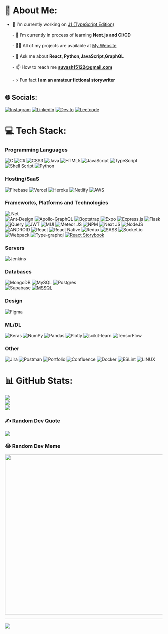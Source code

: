 # 💫 About Me:
- 🔭 I’m currently working on [J1 (TypeScript Edition)](https://github.com/shankssc/J1_TSVer)<br><br>- 🌱 I’m currently in process of learning **Next.js and CI/CD**<br><br>- 👨‍💻 All of my projects are available at [My Website](https://suyash-portfolio-next-js.vercel.app/projects)<br><br>- 💬 Ask me about **React, Python,JavaScript,GraphQL**<br><br>- 📫 How to reach me **suyash15122@gmail.com**<br><br>- ⚡ Fun fact **I am an amateur fictional storywriter**


## 🌐 Socials:
[![Instagram](https://img.shields.io/badge/Instagram-%23E4405F.svg?style=plastic&logo=Instagram&logoColor=white)](https://instagram.com/22nd_wallflower) 
[![LinkedIn](https://img.shields.io/badge/LinkedIn-%230077B5.svg?style=plastic&logo=linkedin&logoColor=white)](https://linkedin.com/in/suyash-chaudhary-751897157/)
[![Dev.to](https://img.shields.io/badge/dev.to-0A0A0A?style=plastic&logo=devdotto&logoColor=white)](https://dev.to/shankssc)
[![Leetcode](https://img.shields.io/badge/-LeetCode-FFA116?style=plastic&logo=LeetCode&logoColor=black)](https://leetcode.com/shankssc/)

# 💻 Tech Stack:

### Programming Languages
![C](https://img.shields.io/badge/c-%2300599C.svg?style=plastic&logo=c&logoColor=white) 
![C#](https://img.shields.io/badge/c%23-%23239120.svg?style=plastic&logo=c-sharp&logoColor=white) 
![CSS3](https://img.shields.io/badge/css3-%231572B6.svg?style=plastic&logo=css3&logoColor=white) 
![Java](https://img.shields.io/badge/java-%23ED8B00.svg?style=plastic&logo=java&logoColor=white) 
![HTML5](https://img.shields.io/badge/html5-%23E34F26.svg?style=plastic&logo=html5&logoColor=white) 
![JavaScript](https://img.shields.io/badge/javascript-%23323330.svg?style=plastic&logo=javascript&logoColor=%23F7DF1E) 
![TypeScript](https://img.shields.io/badge/typescript-%23007ACC.svg?style=plastic&logo=typescript&logoColor=white) 
![Shell Script](https://img.shields.io/badge/shell_script-%23121011.svg?style=plastic&logo=gnu-bash&logoColor=white) 
![Python](https://img.shields.io/badge/python-3670A0?style=plastic&logo=python&logoColor=ffdd54)

### Hosting/SaaS
![Firebase](https://img.shields.io/badge/firebase-%23039BE5.svg?style=plastic&logo=firebase) 
![Vercel](https://img.shields.io/badge/vercel-%23000000.svg?style=plastic&logo=vercel&logoColor=white) 
![Heroku](https://img.shields.io/badge/heroku-%23430098.svg?style=plastic&logo=heroku&logoColor=white) 
![Netlify](https://img.shields.io/badge/netlify-%23000000.svg?style=plastic&logo=netlify&logoColor=#00C7B7) 
![AWS](https://img.shields.io/badge/AWS-%23FF9900.svg?style=plastic&logo=amazon-aws&logoColor=white)

### Frameworks, Platforms and Technologies
![.Net](https://img.shields.io/badge/.NET-5C2D91?style=plastic&logo=.net&logoColor=white)  
![Ant-Design](https://img.shields.io/badge/-AntDesign-%230170FE?style=plastic&logo=ant-design&logoColor=white) 
![Apollo-GraphQL](https://img.shields.io/badge/-ApolloGraphQL-311C87?style=plastic&logo=apollo-graphql) 
![Bootstrap](https://img.shields.io/badge/bootstrap-%23563D7C.svg?style=plastic&logo=bootstrap&logoColor=white) 
![Expo](https://img.shields.io/badge/expo-1C1E24?style=plastic&logo=expo&logoColor=#D04A37) 
![Express.js](https://img.shields.io/badge/express.js-%23404d59.svg?style=plastic&logo=express&logoColor=%2361DAFB) 
![Flask](https://img.shields.io/badge/flask-%23000.svg?style=plastic&logo=flask&logoColor=white) 
![jQuery](https://img.shields.io/badge/jquery-%230769AD.svg?style=plastic&logo=jquery&logoColor=white) 
![JWT](https://img.shields.io/badge/JWT-black?style=plastic&logo=JSON%20web%20tokens) 
![MUI](https://img.shields.io/badge/MUI-%230081CB.svg?style=plastic&logo=material-ui&logoColor=white) 
![Meteor JS](https://img.shields.io/badge/meteorjs-%23d74c4c.svg?style=plastic&logo=meteor&logoColor=white) 
![NPM](https://img.shields.io/badge/NPM-%23000000.svg?style=plastic&logo=npm&logoColor=white) 
![Next JS](https://img.shields.io/badge/Next-black?style=plastic&logo=next.js&logoColor=white) 
![NodeJS](https://img.shields.io/badge/node.js-6DA55F?style=plastic&logo=node.js&logoColor=white) 
![ANDROID](https://img.shields.io/badge/android-%2320232a.svg?style=plastic&logo=android&logoColor=%a4c639) 
![React](https://img.shields.io/badge/react-%2320232a.svg?style=plastic&logo=react&logoColor=%2361DAFB) 
![React Native](https://img.shields.io/badge/react_native-%2320232a.svg?style=plastic&logo=react&logoColor=%2361DAFB) 
![Redux](https://img.shields.io/badge/redux-%23593d88.svg?style=plastic&logo=redux&logoColor=white) 
![SASS](https://img.shields.io/badge/SASS-hotpink.svg?style=plastic&logo=SASS&logoColor=white) 
![Socket.io](https://img.shields.io/badge/Socket.io-black?style=plastic&logo=socket.io&badgeColor=010101) 
![Webpack](https://img.shields.io/badge/webpack-%238DD6F9.svg?style=plastic&logo=webpack&logoColor=black) 
![Type-graphql](https://img.shields.io/badge/-TypeGraphQL-%23C04392?style=plastic) 
[![React Storybook](https://img.shields.io/badge/-React%20Storybook-%23FFFFFF?style=plastic&logo=storybook&logoColor=FF4785)](https://storybook.js.org/)


### Servers
![Jenkins](https://img.shields.io/badge/jenkins-%232C5263.svg?style=plastic&logo=jenkins&logoColor=white)

### Databases
![MongoDB](https://img.shields.io/badge/MongoDB-%234ea94b.svg?style=plastic&logo=mongodb&logoColor=white) 
![MySQL](https://img.shields.io/badge/mysql-%2300f.svg?style=plastic&logo=mysql&logoColor=white) 
![Postgres](https://img.shields.io/badge/postgres-%23316192.svg?style=plastic&logo=postgresql&logoColor=white) 	
![Supabase](https://img.shields.io/badge/Supabase-3ECF8E?style=plastic&logo=supabase&logoColor=white) 
[![MSSQL](https://img.shields.io/badge/-MSSQL-%23CC2927?style=plastic&logo=microsoft-sql-server)](https://www.microsoft.com/en-us/sql-server) 

### Design
![Figma](https://img.shields.io/badge/figma-%23F24E1E.svg?style=plastic&logo=figma&logoColor=white)

### ML/DL
![Keras](https://img.shields.io/badge/Keras-%23D00000.svg?style=plastic&logo=Keras&logoColor=white) 
![NumPy](https://img.shields.io/badge/numpy-%23013243.svg?style=plastic&logo=numpy&logoColor=white) 
![Pandas](https://img.shields.io/badge/pandas-%23150458.svg?style=plastic&logo=pandas&logoColor=white) 
![Plotly](https://img.shields.io/badge/Plotly-%233F4F75.svg?style=plastic&logo=plotly&logoColor=white) 
![scikit-learn](https://img.shields.io/badge/scikit--learn-%23F7931E.svg?style=plastic&logo=scikit-learn&logoColor=white) 
![TensorFlow](https://img.shields.io/badge/TensorFlow-%23FF6F00.svg?style=plastic&logo=TensorFlow&logoColor=white)

### Other
![Jira](https://img.shields.io/badge/jira-%230A0FFF.svg?style=plastic&logo=jira&logoColor=white) 
![Postman](https://img.shields.io/badge/Postman-FF6C37?style=plastic&logo=postman&logoColor=white) 
![Portfolio](https://img.shields.io/badge/Portfolio-%23000000.svg?style=plastic&logo=firefox&logoColor=#FF7139) 
![Confluence](https://img.shields.io/badge/confluence-%23172BF4.svg?style=plastic&logo=confluence&logoColor=white) 
![Docker](https://img.shields.io/badge/docker-%230db7ed.svg?style=plastic&logo=docker&logoColor=white) 
![ESLint](https://img.shields.io/badge/ESLint-4B3263?style=plastic&logo=eslint&logoColor=white) 
![LINUX](https://img.shields.io/badge/Linux-FCC624?style=plastic&logo=linux&logoColor=black)
# 📊 GitHub Stats:
![](https://github-readme-stats.vercel.app/api?username=shankssc&theme=merko&hide_border=false&include_all_commits=false&count_private=false)<br/>
![](https://github-readme-streak-stats.herokuapp.com/?user=shankssc&theme=merko&hide_border=false)<br/>
![](https://github-readme-stats.vercel.app/api/top-langs/?username=shankssc&theme=merko&hide_border=false&include_all_commits=false&count_private=false&layout=compact)

### ✍️ Random Dev Quote
![](https://quotes-github-readme.vercel.app/api?type=horizontal&theme=radical)

### 😂 Random Dev Meme
<img src="https://rm.up.railway.app/" width="512px"/>

---
[![](https://visitcount.itsvg.in/api?id=shankssc&icon=2&color=0)](https://visitcount.itsvg.in)

<!-- Proudly created with GPRM ( https://gprm.itsvg.in ) -->
